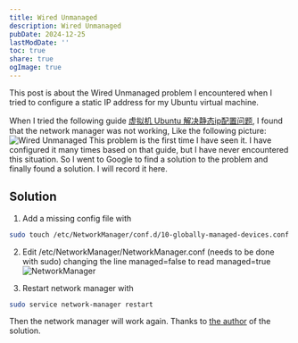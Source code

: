 ```yaml
---
title: Wired Unmanaged
description: Wired Unmanaged
pubDate: 2024-12-25
lastModDate: ''
toc: true
share: true
ogImage: true
---
```

This post is about the Wired Unmanaged problem I encountered when I tried to configure a static IP address for my Ubuntu virtual machine.

When I tried the following guide [虚拟机 Ubuntu 解决静态ip配置问题](https://blog.csdn.net/weixin_44860390/article/details/125122710), I found that the network manager was not working, Like the following picture:
![Wired Unmanaged](https://oss.itbaima.cn/hub/448/image-20241226gk6z4r4d5.png)
This problem is the first time I have seen it. I have configured it many times based on that guide, but I have never encountered this situation. So I went to Google to find a solution to the problem and finally found a solution. I will record it here.

## Solution
1. Add a missing config file with
```bash
sudo touch /etc/NetworkManager/conf.d/10-globally-managed-devices.conf
```

2. Edit /etc/NetworkManager/NetworkManager.conf (needs to be done with sudo) changing the line managed=false to read managed=true
![NetworkManager](https://oss.itbaima.cn/hub/448/image-20241226xqppzfa11.png)

3. Restart network manager with
```bash
sudo service network-manager restart
```
Then the network manager will work again. Thanks to [the author](https://askubuntu.com/users/823734/lou-burnard) of the solution.
